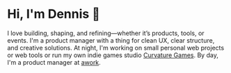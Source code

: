 # Hi, I'm Dennis 👋

I love building, shaping, and refining—whether it’s products, tools, or events. I'm a product manager with a thing for clean UX, clear structure, and creative solutions. At night, I'm working on small personal web projects or web tools or run my own indie games studio [Curvature Games](https://www.curvaturegames.com). By day, I'm a product manager at [awork](https://awork.com).
